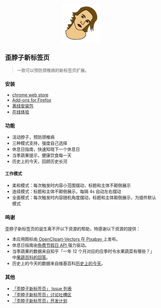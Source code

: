 <p align="center">
<img width="128" height="128" src="./public/icons/logo128.png">
</p>

## 歪脖子新标签页
> 一款可以预防颈椎病的新标签页扩展。

### 安装
- [chrome web store](https://chrome.google.com/webstore/detail/%E6%AD%AA%E8%84%96%E5%AD%90%E6%96%B0%E6%A0%87%E7%AD%BE%E9%A1%B5/ackimleclkemolnfcfajficenpbnaiba)
- [Add-ons for Firefox](https://addons.mozilla.org/en-US/firefox/addon/%E6%AD%AA%E8%84%96%E5%AD%90%E6%96%B0%E6%A0%87%E7%AD%BE%E9%A1%B5/)
- [离线安装包](https://github.com/DukeLuo/wai/releases)
- [在线体验](https://wai.shaiwang.life/)

### 功能
- 活动脖子，预防颈椎病
- 三种模式支持，强度自己选择
- 休息日指南，快速知晓下一个休息日
- 当季蔬果提示，健康饮食每一天
- 历史上的今天，回顾历史长河

#### 工作模式
- 柔和模式：每次触发时内容小范围摆动，标题和主体不颠倒展示
- 连续模式：标题和主体不颠倒展示，每隔 4s 自动左右摆动
- 全面模式：每次触发时内容随机角度摆动，标题和主体颠倒展示，为插件默认模式

### 鸣谢
歪脖子新标签页的诞生离不开以下资源的帮助，特感谢以下资源的提供：
- 本应用图标由<a href="https://pixabay.com/zh/users/openclipart-vectors-30363/?utm_source=link-attribution&amp;utm_medium=referral&amp;utm_campaign=image&amp;utm_content=147345"> OpenClipart-Vectors </a>在<a href="https://pixabay.com/zh/?utm_source=link-attribution&amp;utm_medium=referral&amp;utm_campaign=image&amp;utm_content=147345"> Pixabay </a>上发布。
- 休息日指南由[免费节假日 API ](https://timor.tech/api/holiday)强力驱动。
- 当季蔬果的数据来自知乎「一年 12 个月对应的应季时令水果蔬菜有哪些？」中[果蔬百科的回答](https://www.zhihu.com/question/21026884/answer/243125996)。
- 历史上的今天的数据来自维基百科[历史上的今天](https://zh.m.wikipedia.org/zh-cn/%E5%8E%86%E5%8F%B2%E4%B8%8A%E7%9A%84%E4%BB%8A%E5%A4%A9)。

### 其他
- [「歪脖子新标签页」 Issue 列表](https://github.com/DukeLuo/wai/issues)
- [「歪脖子新标签页」讨论吐槽区](https://github.com/DukeLuo/wai/discussions)
- [「歪脖子新标签页」开发计划](https://github.com/DukeLuo/wai/projects/1)